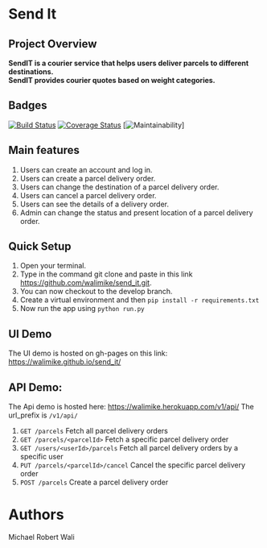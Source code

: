 # Send It
## Project Overview
__SendIT is a courier service that helps users deliver parcels to different destinations.<br> SendIT provides courier quotes based on weight categories.__

## Badges <br>
[![Build Status](https://travis-ci.org/walimike/send_it.svg?branch=api-v1)](https://travis-ci.org/walimike/send_it)    [![Coverage Status](https://coveralls.io/repos/github/walimike/send_it/badge.svg?branch=add-code-climate)](https://coveralls.io/github/walimike/send_it?branch=add-code-climate)      [![Maintainability](https://api.codeclimate.com/v1/badges/a2aa72f959462adcbbde/maintainability)]


## Main features
1. Users can create an account and log in.
2. Users can create a parcel delivery order.
3. Users can change the destination of a parcel delivery order.
4. Users can cancel a parcel delivery order.
5. Users can see the details of a delivery order.
6. Admin can change the status and present location of a parcel delivery order.  

## Quick Setup
1. Open your terminal.
2. Type in the command git clone and paste in this link https://github.com/walimike/send_it.git.
3. You can now checkout to the develop branch.
4. Create a virtual environment and then `pip install -r requirements.txt`
5. Now run the app using `python run.py`

## UI Demo
The UI demo is hosted on gh-pages on this link:  https://walimike.github.io/send_it/

## API Demo:
The Api demo is hosted here: https://walimike.herokuapp.com/v1/api/
The url_prefix is `/v1/api/`
1. `GET /parcels` Fetch all parcel delivery orders
2. `GET /parcels/<parcelId>` Fetch a specific parcel delivery order
3. `GET /users/<userId>/parcels` Fetch all parcel delivery orders by a specific user
4. `PUT /parcels/<parcelId>/cancel` Cancel the specific parcel delivery order
5. `POST /parcels` Create a parcel delivery order

#  Authors
Michael Robert Wali
